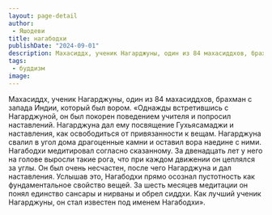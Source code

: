 ```yaml
---
layout: page-detail
author:
 - Яшодеви
title: нагабодхи
publishDate: "2024-09-01"
description: Махасиддх, ученик Нагарджуны, один из 84 махасиддхов, брахман с запада Индии, который был вором.
tags:
 - буддизм
image: 
---
```


Махасиддх, ученик Нагарджуны, один из 84 махасиддхов, брахман с запада Индии, который был вором.
 «Однажды встретившись с Нагарджуной, он был покорен поведением учителя и попросил наставлений. Нагарджуна дал ему посвящение Гухьясамаджи и наставления, как освободиться от привязанности к вещам. Нагарджуна свалил в угол дома драгоценные камни и оставил вора наедине с ними. Нагабодхи медитировал согласно сказанному. За двенадцать лет у него на голове выросли такие рога, что при каждом движении он цеплялся за углы. Он был очень несчастен, после чего Нагарджуна и дал наставления. Услышав это, Нагабодхи прямо осознал пустотность как фундаментальное свойство вещей. За шесть месяцев медитации он понял единство сансары и нирваны и обрел сиддхи. Как лучший ученик Нагарджуны, он стал известен под именем Нагабодхи».&nbsp;


